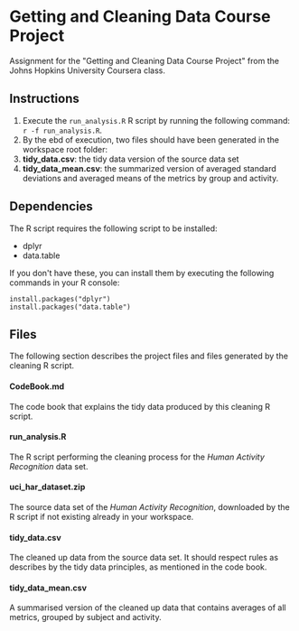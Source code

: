 # Getting and Cleaning Data Course Project

Assignment for the "Getting and Cleaning Data Course Project" from the Johns Hopkins University Coursera class. 

## Instructions

1. Execute the `run_analysis.R` R script by running the following command: `r -f run_analysis.R`.
1. By the ebd of execution, two files should have been generated in the workspace root folder:
  1. **tidy_data.csv**: the tidy data version of the source data set
  1. **tidy_data_mean.csv**: the summarized version of averaged standard deviations and averaged means of the metrics by group and activity.

## Dependencies

The R script requires the following script to be installed:

* dplyr
* data.table

If you don't have these, you can install them by executing the following commands in your R console:

```
install.packages("dplyr")
install.packages("data.table")
```

## Files

The following section describes the project files and files generated by the cleaning R script.

#### CodeBook.md

The code book that explains the tidy data produced by this cleaning R script. 

#### run_analysis.R

The R script performing the cleaning process for the *Human Activity Recognition* data set. 

#### uci_har_dataset.zip

The source data set of the *Human Activity Recognition*, downloaded by the R script if not existing already in your workspace. 

#### tidy_data.csv

The cleaned up data from the source data set. It should respect rules as describes by the tidy data principles, as mentioned in the code book. 

#### tidy_data_mean.csv

A summarised version of the cleaned up data that contains averages of all metrics, grouped by subject and activity. 
